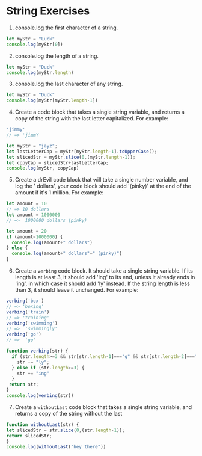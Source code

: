 # String Exercises

1. console.log the first character of a string.
``` js
let myStr = "Luck"
console.log(myStr[0])
```
2. console.log the length of a string.
``` js
let myStr = "Duck"
console.log(myStr.length)
```
3. console.log the last character of any string.
``` js
let myStr = "Duck"
console.log(myStr[myStr.length-1])
```
4. Create a code block that takes a single string variable, and returns a copy of the string with the last letter capitalized. For example:

```js
'jimmy'
// => 'jimmY'
```
```js
let myStr = "jayz";
let lastLetterCap = myStr[myStr.length-1].toUpperCase();
let slicedStr = myStr.slice(0,(myStr.length-1));
let copyCap = slicedStr+lastLetterCap;
console.log(myStr, copyCap)
```

5. Create a drEvil code block that will take a single number variable, and log the '<variablbeAmount> dollars',
your code block should add '(pinky)' at the end of the amount if it's 1 million. For example:

```js
let amount = 10
// => 10 dollars
let amount = 1000000
// =>  1000000 dollars (pinky)
```
```js
let amount = 20
if (amount<1000000) {
  console.log(amount+" dollars")
} else {
  console.log(amount+" dollars"+" (pinky)")
}
```
6. Create a `verbing` code block. It should take a single string variable. If its length is at least 3, it should add 'ing' to its end, unless it already ends in 'ing', in which case it should add 'ly' instead. If the string length is less than 3, it should leave it unchanged.
For example:

```js
verbing('box')
// => 'boxing'
verbing('train')
// => 'training'
verbing('swimming')
// =>  'swimmingly'
verbing('go')
// =>  'go'
```
```js
function verbing(str) {
  if (str.length>=3 && str[str.length-1]==="g" && str[str.length-2]==="n" && str[str.length-3]==="i") {
    str += "ly";
  } else if (str.length>=3) {
    str += "ing"
  }
 return str;
}
console.log(verbing(str))
```
7. Create a `withoutLast` code block that takes a single string variable, and returns a copy of the string without the last

```js
function withoutLast(str) {
let slicedStr = str.slice(0,(str.length-1));
return slicedStr;
}
console.log(withoutLast("hey there"))
```
